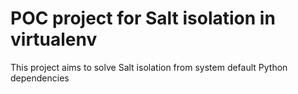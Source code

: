 # POC project for Salt isolation in virtualenv
This project aims to solve Salt isolation from system default Python dependencies
